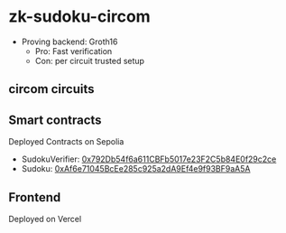 # zk-sudoku-circom

- Proving backend: Groth16
  - Pro: Fast verification
  - Con: per circuit trusted setup

## circom circuits

## Smart contracts

Deployed Contracts on Sepolia

- SudokuVerifier: [0x792Db54f6a611CBFb5017e23F2C5b84E0f29c2ce](https://sepolia.etherscan.io/address/0x792Db54f6a611CBFb5017e23F2C5b84E0f29c2ce)
- Sudoku: [0xAf6e71045BcEe285c925a2dA9Ef4e9f93BF9aA5A](https://sepolia.etherscan.io/address/0xaf6e71045bcee285c925a2da9ef4e9f93bf9aa5a)

## Frontend

Deployed on Vercel
